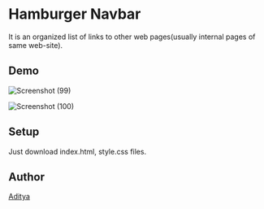 # Hamburger Navbar 
It is an organized list of links to other web pages(usually internal pages of same web-site).

## Demo
![Screenshot (99)](https://user-images.githubusercontent.com/67232537/139450907-8c57b3b7-ecb4-4973-be4e-7b1efcb14ef1.png)

![Screenshot (100)](https://user-images.githubusercontent.com/67232537/139450932-f139fbb7-9842-442c-a6cf-34694a3477d7.png)

## Setup
Just download index.html, style.css files.

## Author
[Aditya](https://github.com/AdityaTeltia)
